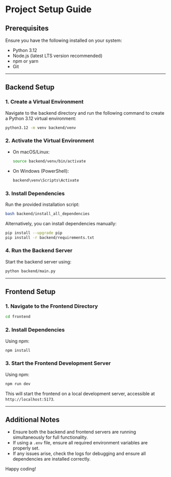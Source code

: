 # Project Setup Guide

## Prerequisites
Ensure you have the following installed on your system:
- Python 3.12
- Node.js (latest LTS version recommended)
- npm or yarn
- Git

---

## Backend Setup

### 1. Create a Virtual Environment
Navigate to the backend directory and run the following command to create a Python 3.12 virtual environment:

```bash
python3.12 -m venv backend/venv
```

### 2. Activate the Virtual Environment
- On macOS/Linux:
  ```bash
  source backend/venv/bin/activate
  ```
- On Windows (PowerShell):
  ```powershell
  backend\venv\Scripts\Activate
  ```

### 3. Install Dependencies
Run the provided installation script:

```bash
bash backend/install_all_dependencies
```

Alternatively, you can install dependencies manually:

```bash
pip install --upgrade pip
pip install -r backend/requirements.txt
```

### 4. Run the Backend Server
Start the backend server using:

```bash
python backend/main.py  
```

---

## Frontend Setup

### 1. Navigate to the Frontend Directory

```bash
cd frontend
```

### 2. Install Dependencies

Using npm:
```bash
npm install
```


### 3. Start the Frontend Development Server

Using npm:
```bash
npm run dev
```


This will start the frontend on a local development server, accessible at `http://localhost:5173`.

---

## Additional Notes
- Ensure both the backend and frontend servers are running simultaneously for full functionality.
- If using a `.env` file, ensure all required environment variables are properly set.
- If any issues arise, check the logs for debugging and ensure all dependencies are installed correctly.

Happy coding!

